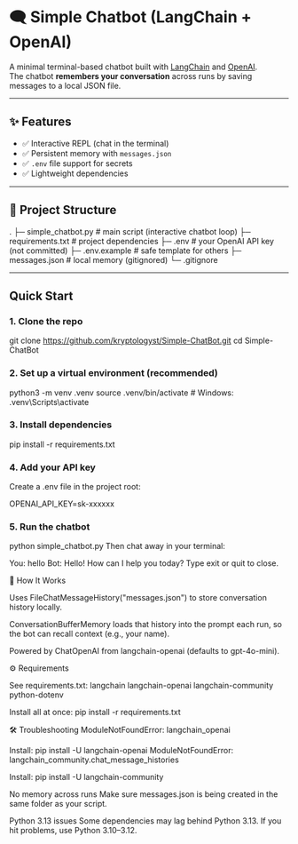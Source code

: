 # 🗨️ Simple Chatbot (LangChain + OpenAI)

A minimal terminal-based chatbot built with [LangChain](https://www.langchain.com/) and [OpenAI](https://platform.openai.com/).  
The chatbot **remembers your conversation** across runs by saving messages to a local JSON file.

---

## ✨ Features

- ✅ Interactive REPL (chat in the terminal)  
- ✅ Persistent memory with `messages.json`  
- ✅ `.env` file support for secrets  
- ✅ Lightweight dependencies  

---

## 📂 Project Structure

.
├─ simple_chatbot.py # main script (interactive chatbot loop)
├─ requirements.txt # project dependencies
├─ .env # your OpenAI API key (not committed)
├─ .env.example # safe template for others
├─ messages.json # local memory (gitignored)
└─ .gitignore

---

## Quick Start

### 1. Clone the repo

git clone https://github.com/kryptologyst/Simple-ChatBot.git
cd Simple-ChatBot

### 2. Set up a virtual environment (recommended)
 
python3 -m venv .venv
source .venv/bin/activate  # Windows: .venv\Scripts\activate

### 3. Install dependencies
 
pip install -r requirements.txt

### 4. Add your API key
Create a .env file in the project root:
 
OPENAI_API_KEY=sk-xxxxxx
 
### 5. Run the chatbot
 
python simple_chatbot.py
Then chat away in your terminal:
 
You: hello
Bot: Hello! How can I help you today?
Type exit or quit to close.


🧠 How It Works

Uses FileChatMessageHistory("messages.json") to store conversation history locally.

ConversationBufferMemory loads that history into the prompt each run, so the bot can recall context (e.g., your name).

Powered by ChatOpenAI from langchain-openai (defaults to gpt-4o-mini).


⚙️ Requirements

See requirements.txt:
langchain
langchain-openai
langchain-community
python-dotenv

Install all at once:
pip install -r requirements.txt


🛠 Troubleshooting
ModuleNotFoundError: langchain_openai

Install:
pip install -U langchain-openai
ModuleNotFoundError: langchain_community.chat_message_histories

Install:
pip install -U langchain-community

No memory across runs
Make sure messages.json is being created in the same folder as your script.

Python 3.13 issues
Some dependencies may lag behind Python 3.13. If you hit problems, use Python 3.10–3.12.

